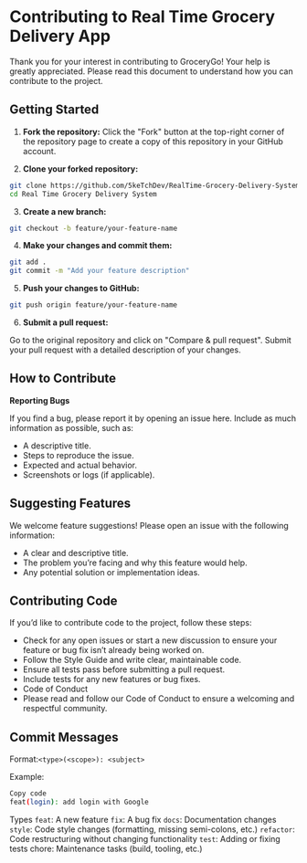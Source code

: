 # Contributing to Real Time Grocery Delivery App

Thank you for your interest in contributing to GroceryGo! Your help is greatly appreciated. Please read this document to understand how you can contribute to the project.

## Getting Started

1. **Fork the repository:**
Click the "Fork" button at the top-right corner of the repository page to create a copy of this repository in your GitHub account.

2. **Clone your forked repository:**
```bash
git clone https://github.com/5keTchDev/RealTime-Grocery-Delivery-System
cd Real Time Grocery Delivery System
```
3. **Create a new branch:**
```bash
git checkout -b feature/your-feature-name
```

4. **Make your changes and commit them:**
```bash
git add .
git commit -m "Add your feature description"
```

5. **Push your changes to GitHub:**
```bash
git push origin feature/your-feature-name
```

6. **Submit a pull request:**

Go to the original repository and click on "Compare & pull request".
Submit your pull request with a detailed description of your changes.

## How to Contribute

**Reporting Bugs**

If you find a bug, please report it by opening an issue here. Include as much information as possible, such as:
- A descriptive title.
- Steps to reproduce the issue.
- Expected and actual behavior.
- Screenshots or logs (if applicable).

## Suggesting Features

We welcome feature suggestions! Please open an issue with the following information:
- A clear and descriptive title.
- The problem you’re facing and why this feature would help.
- Any potential solution or implementation ideas.

## Contributing Code
If you’d like to contribute code to the project, follow these steps:

- Check for any open issues or start a new discussion to ensure your feature or bug fix isn’t already being worked on.
- Follow the Style Guide and write clear, maintainable code.
- Ensure all tests pass before submitting a pull request.
- Include tests for any new features or bug fixes.
- Code of Conduct
- Please read and follow our Code of Conduct to ensure a welcoming and respectful community.

## Commit Messages
Format:` <type>(<scope>): <subject> `

Example:
```bash
Copy code
feat(login): add login with Google
```
Types
`feat`: A new feature
`fix`: A bug fix
`docs`: Documentation changes
`style`: Code style changes (formatting, missing semi-colons, etc.)
`refactor`: Code restructuring without changing functionality
`test`: Adding or fixing tests
chore: Maintenance tasks (build, tooling, etc.)
